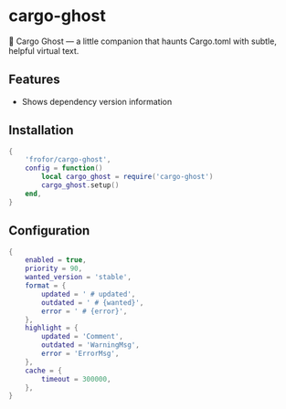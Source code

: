 # cargo-ghost

👻 Cargo Ghost — a little companion that haunts Cargo.toml with subtle, helpful virtual text.

## Features

- Shows dependency version information

## Installation

```lua
{
	'frofor/cargo-ghost',
	config = function()
		local cargo_ghost = require('cargo-ghost')
		cargo_ghost.setup()
	end,
}
```

## Configuration

```lua
{
	enabled = true,
	priority = 90,
	wanted_version = 'stable',
	format = {
		updated = ' # updated',
		outdated = ' # {wanted}',
		error = ' # {error}',
	},
	highlight = {
		updated = 'Comment',
		outdated = 'WarningMsg',
		error = 'ErrorMsg',
	},
	cache = {
		timeout = 300000,
	},
}
```
